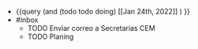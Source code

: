 - {{query (and (todo todo doing) [[Jan 24th, 2022]] ) }}
- #inbox
	- TODO Enviar correo a Secretarias CEM
	- TODO Planing
